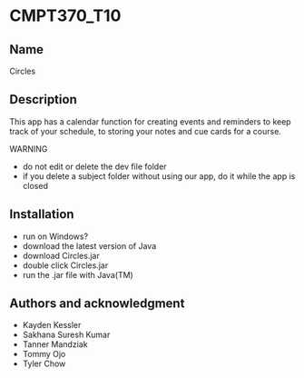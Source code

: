 # CMPT370_T10

## Name
Circles

## Description
This app has a calendar function for creating events and reminders to keep track of your schedule, to storing your notes and cue cards for a course.

WARNING
- do not edit or delete the dev file folder
- if you delete a subject folder without using our app, do it while the app is closed

## Installation
- run on Windows?
- download the latest version of Java
- download Circles.jar
- double click Circles.jar
- run the .jar file with Java(TM)


## Authors and acknowledgment
- Kayden Kessler
- Sakhana Suresh Kumar
- Tanner Mandziak
- Tommy Ojo
- Tyler Chow


